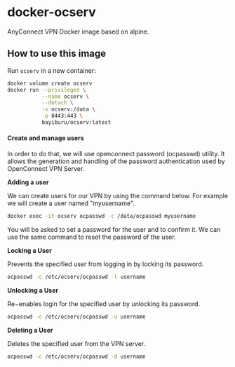 # docker-ocserv

AnyConnect VPN Docker image based on alpine.

## How to use this image

Run `ocserv` in a new container:

```sh
docker volume create ocserv
docker run --privileged \
           --name ocserv \
           --detach \
           -v ocserv:/data \
           -p 8443:443 \
           bayiburu/ocserv:latest
```

#### Create and manage users

In order to do that, we will use openconnect password (ocpasswd) utility. It allows the generation and handling of the password authentication used by OpenConnect VPN Server.

**Adding a user**

We can create users for our VPN by using the command below. For example we will create a user named "myusername".

```sh
docker exec -it ocserv ocpasswd -c /data/ocpasswd myusername
```

You will be asked to set a password for the user and to confirm it. We can use the same command to reset the password of the user.

**Locking a User**

Prevents the specified user from logging in by locking its password.

```sh
ocpasswd -c /etc/ocserv/ocpasswd -l username
```

**Unlocking a User**

Re−enables login for the specified user by unlocking its password.

```sh
ocpasswd -c /etc/ocserv/ocpasswd -u username
```

**Deleting a User**

Deletes the specified user from the VPN server.

```sh
ocpasswd -c /etc/ocserv/ocpasswd -d username
```